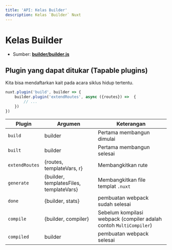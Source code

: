 ```yaml
---
title: 'API: Kelas Builder'
description: Kelas `Builder` Nuxt
---
```


# Kelas Builder

- Sumber: **[builder/builder.js](https://github.com/nuxt/nuxt.js/blob/dev/lib/builder/builder.js)**

## Plugin yang dapat ditukar (Tapable plugins)

Kita bisa mendaftarkan kait pada acara siklus hidup tertentu.

```js
nuxt.plugin('build', builder => {
    builder.plugin('extendRoutes', async ({routes}) =>  {
        // ...
    })
})
```

Plugin | Argumen | Keterangan
--- | --- | ---
`build` | builder | Pertama membangun dimulai
`built` | builder | Pertama membangun selesai
`extendRoutes` | {routes, templateVars, r} | Membangkitkan rute
`generate` | {builder, templatesFiles, templateVars} | Membangkitkan file templat `.nuxt` 
`done` | {builder, stats} | pembuatan webpack sudah selesai
`compile` | {builder, compiler} | Sebelum kompilasi webpack (compiler adalah contoh `MultiCompiler`)
`compiled` | builder | pembuatan webpack selesai

